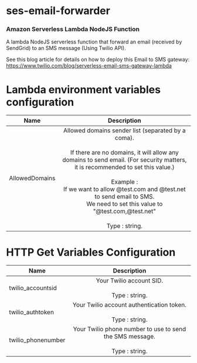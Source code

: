 # ses-email-forwarder
 ### Amazon Serverless Lambda NodeJS Function
 
 A lambda NodeJS serverless function that forward an email (received by SendGrid) to an SMS message (Using Twilio API).
 
 See this blog article for details on how to deploy this Email to SMS gateway: 
 https://www.twilio.com/blog/serverless-email-sms-gateway-lambda
  
# Lambda environment variables configuration

| Name        | Description           |
| ------------- |:-------------:|
| AllowedDomains      | Allowed domains sender list (separated by a coma).<br><br>If there are no domains, it will allow any domains to send email. (For security matters, it is recommended to set this value.)<br><br>Example :<br>If we want to allow @test.com and @test.net to send email to SMS.<br>We need to set this value to "@test.com,@test.net"<br><br>Type : string.|

# HTTP Get Variables Configuration

| Name        | Description           |
| ------------- |:-------------:|
| twilio_accountsid      | Your Twilio account SID.<br><br>Type : string.|
| twilio_authtoken      | Your Twilio account authentication token.<br><br>Type : string.|
| twilio_phonenumber      | Your Twilio phone number to use to send the SMS message.<br><br>Type : string.|
